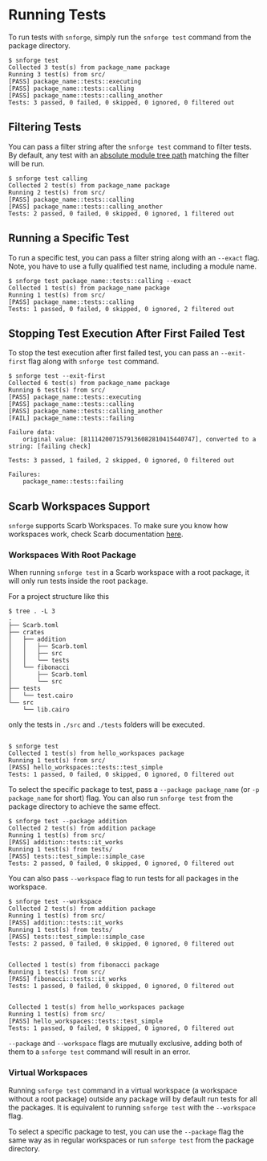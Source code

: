 # Running Tests

To run tests with `snforge`, simply run the `snforge test` command from the package directory.

```shell
$ snforge test
Collected 3 test(s) from package_name package
Running 3 test(s) from src/
[PASS] package_name::tests::executing
[PASS] package_name::tests::calling
[PASS] package_name::tests::calling_another
Tests: 3 passed, 0 failed, 0 skipped, 0 ignored, 0 filtered out
```

## Filtering Tests

You can pass a filter string after the `snforge test` command to filter tests.
By default, any test with an [absolute module tree path](https://book.cairo-lang.org/ch07-03-paths-for-referring-to-an-item-in-the-module-tree.html#paths-for-referring-to-an-item-in-the-module-tree)
 matching the filter will be run.

```shell
$ snforge test calling
Collected 2 test(s) from package_name package
Running 2 test(s) from src/
[PASS] package_name::tests::calling
[PASS] package_name::tests::calling_another
Tests: 2 passed, 0 failed, 0 skipped, 0 ignored, 1 filtered out
```

## Running a Specific Test

To run a specific test, you can pass a filter string along with an `--exact` flag.
Note, you have to use a fully qualified test name, including a module name.

```shell
$ snforge test package_name::tests::calling --exact
Collected 1 test(s) from package_name package
Running 1 test(s) from src/
[PASS] package_name::tests::calling
Tests: 1 passed, 0 failed, 0 skipped, 0 ignored, 2 filtered out
```

## Stopping Test Execution After First Failed Test

To stop the test execution after first failed test, you can pass an `--exit-first` flag along with `snforge test` command.

```shell
$ snforge test --exit-first
Collected 6 test(s) from package_name package
Running 6 test(s) from src/
[PASS] package_name::tests::executing
[PASS] package_name::tests::calling
[PASS] package_name::tests::calling_another
[FAIL] package_name::tests::failing

Failure data:
    original value: [8111420071579136082810415440747], converted to a string: [failing check]

Tests: 3 passed, 1 failed, 2 skipped, 0 ignored, 0 filtered out

Failures:
    package_name::tests::failing
```

## Scarb Workspaces Support

`snforge` supports Scarb Workspaces.
To make sure you know how workspaces work,
check Scarb documentation [here](https://docs.swmansion.com/scarb/docs/reference/workspaces.html).

### Workspaces With Root Package

When running `snforge test` in a Scarb workspace with a root package, it will only run tests inside the root package.  

For a project structure like this

```shell
$ tree . -L 3
.
├── Scarb.toml
├── crates
│   ├── addition
│   │   ├── Scarb.toml
│   │   ├── src
│   │   └── tests
│   └── fibonacci
│       ├── Scarb.toml
│       └── src
├── tests
│   └── test.cairo
└── src
    └── lib.cairo
```

only the tests in `./src` and `./tests` folders will be executed.


```shell

$ snforge test
Collected 1 test(s) from hello_workspaces package
Running 1 test(s) from src/
[PASS] hello_workspaces::tests::test_simple
Tests: 1 passed, 0 failed, 0 skipped, 0 ignored, 0 filtered out
```

To select the specific package to test, pass a `--package package_name` (or `-p package_name` for short) flag.
You can also run `snforge test` from the package directory to achieve the same effect.

```shell
$ snforge test --package addition
Collected 2 test(s) from addition package
Running 1 test(s) from src/
[PASS] addition::tests::it_works
Running 1 test(s) from tests/
[PASS] tests::test_simple::simple_case
Tests: 2 passed, 0 failed, 0 skipped, 0 ignored, 0 filtered out
```

You can also pass `--workspace` flag to run tests for all packages in the workspace.

```shell
$ snforge test --workspace
Collected 2 test(s) from addition package
Running 1 test(s) from src/
[PASS] addition::tests::it_works
Running 1 test(s) from tests/
[PASS] tests::test_simple::simple_case
Tests: 2 passed, 0 failed, 0 skipped, 0 ignored, 0 filtered out


Collected 1 test(s) from fibonacci package
Running 1 test(s) from src/
[PASS] fibonacci::tests::it_works
Tests: 1 passed, 0 failed, 0 skipped, 0 ignored, 0 filtered out


Collected 1 test(s) from hello_workspaces package
Running 1 test(s) from src/
[PASS] hello_workspaces::tests::test_simple
Tests: 1 passed, 0 failed, 0 skipped, 0 ignored, 0 filtered out
```

`--package` and `--workspace` flags are mutually exclusive, adding both of them to a `snforge test` command will result in an error.

### Virtual Workspaces

Running `snforge test` command in a virtual workspace (a workspace without a root package)
outside any package will by default run tests for all the packages. 
It is equivalent to running `snforge test` with the `--workspace` flag.

To select a specific package to test,
you can use the `--package` flag the same way as in regular workspaces or run `snforge test` from the package directory.
